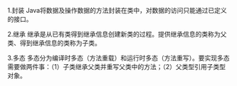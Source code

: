 1.封装
  Java将数据及操作数据的方法封装在类中，对数据的访问只能通过已定义的接口。
  
2.继承
  继承是从已有类得到继承信息创建新类的过程。提供继承信息的类称为父类、得到继承信息的类称为子类。 
  
3.多态
  多态分为编译时多态（方法重载）和运行时多态（方法重写）。要实现多态需要做两件事：（1）子类继承父类并重写父类中的方法；（2）父类型引用子类型对象。
